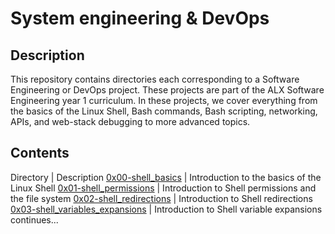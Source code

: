 # System engineering & DevOps

## Description
This repository contains directories each corresponding to a Software Engineering or DevOps project. These projects are part of the ALX Software Engineering year 1 curriculum. In these projects, we cover everything from the basics of the Linux Shell, Bash commands, Bash scripting, networking, APIs, and web-stack debugging to more advanced topics.

## Contents
Directory | Description
[0x00-shell_basics](https://github.com/scisamir/alx-system_engineering-devops/tree/master/0x00-shell_basics) | Introduction to the basics of the Linux Shell
[0x01-shell_permissions](https://github.com/scisamir/alx-system_engineering-devops/tree/master/0x01-shell_permissions) | Introduction to Shell permissions and the file system
[0x02-shell_redirections](https://github.com/scisamir/alx-system_engineering-devops/tree/master/0x02-shell_redirections) | Introduction to Shell redirections
[0x03-shell_variables_expansions](https://github.com/scisamir/alx-system_engineering-devops/tree/master/0x03-shell_variables_expansions) | Introduction to Shell variable expansions
continues...

